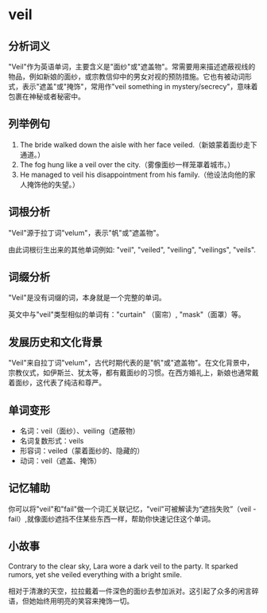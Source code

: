 # veil

## 分析词义

  

"Veil"作为英语单词，主要含义是"面纱"或"遮盖物"。常需要用来描述遮蔽视线的物品，例如新娘的面纱，或宗教信仰中的男女对视的预防措施。它也有被动词形式，表示"遮盖"或"掩饰"，常用作"veil something in mystery/secrecy"，意味着包裹在神秘或者秘密中。

  

## 列举例句

  

1.  The bride walked down the aisle with her face veiled.（新娘蒙着面纱走下通道。）
2.  The fog hung like a veil over the city.（雾像面纱一样笼罩着城市。）
3.  He managed to veil his disappointment from his family.（他设法向他的家人掩饰他的失望。）

  

## 词根分析

  

"Veil"源于拉丁词"velum"，表示"帆"或"遮盖物"。

  

由此词根衍生出来的其他单词例如: "veil", "veiled", "veiling", "veilings", "veils".

  

## 词缀分析

  

"Veil"是没有词缀的词，本身就是一个完整的单词。

  

英文中与"veil"类型相似的单词有："curtain" （窗帘）, "mask"（面罩）等。

  

## 发展历史和文化背景

  

"Veil"来自拉丁词"velum"，古代时期代表的是"帆"或"遮盖物"。在文化背景中，宗教仪式，如伊斯兰、犹太等，都有戴面纱的习惯。在西方婚礼上，新娘也通常戴着面纱，这代表了纯洁和尊严。

  

## 单词变形

  

*   名词：veil（面纱）、veiling（遮蔽物）
*   名词复数形式：veils
*   形容词：veiled（蒙着面纱的、隐藏的）
*   动词：veil（遮盖、掩饰）

  

## 记忆辅助

  

你可以将"veil"和"fail"做一个词汇关联记忆，"veil"可被解读为“遮挡失败”（veil - fail）,就像面纱遮挡不住某些东西一样，帮助你快速记住这个单词。

  

## 小故事

  

Contrary to the clear sky, Lara wore a dark veil to the party. It sparked rumors, yet she veiled everything with a bright smile.

  

相对于清澈的天空，拉拉戴着一件深色的面纱去参加派对。这引起了众多的闲言碎语，但她始终用明亮的笑容来掩饰一切。
